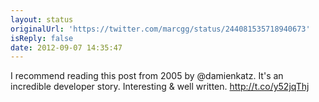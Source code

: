```yaml
---
layout: status
originalUrl: 'https://twitter.com/marcgg/status/244081535718940673'
isReply: false
date: 2012-09-07 14:35:47
---
```


I recommend reading this post from 2005 by @damienkatz. It's an incredible developer story. Interesting &amp; well written. http://t.co/y52jqThj
